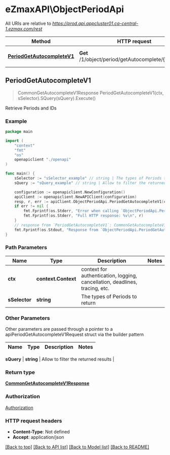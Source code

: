 # eZmaxAPI\ObjectPeriodApi

All URIs are relative to *https://prod.api.appcluster01.ca-central-1.ezmax.com/rest*

Method | HTTP request | Description
------------- | ------------- | -------------
[**PeriodGetAutocompleteV1**](ObjectPeriodApi.md#PeriodGetAutocompleteV1) | **Get** /1/object/period/getAutocomplete/{sSelector} | Retrieve Periods and IDs



## PeriodGetAutocompleteV1

> CommonGetAutocompleteV1Response PeriodGetAutocompleteV1(ctx, sSelector).SQuery(sQuery).Execute()

Retrieve Periods and IDs



### Example

```go
package main

import (
    "context"
    "fmt"
    "os"
    openapiclient "./openapi"
)

func main() {
    sSelector := "sSelector_example" // string | The types of Periods to return
    sQuery := "sQuery_example" // string | Allow to filter the returned results (optional)

    configuration := openapiclient.NewConfiguration()
    apiClient := openapiclient.NewAPIClient(configuration)
    resp, r, err := apiClient.ObjectPeriodApi.PeriodGetAutocompleteV1(context.Background(), sSelector).SQuery(sQuery).Execute()
    if err != nil {
        fmt.Fprintf(os.Stderr, "Error when calling `ObjectPeriodApi.PeriodGetAutocompleteV1``: %v\n", err)
        fmt.Fprintf(os.Stderr, "Full HTTP response: %v\n", r)
    }
    // response from `PeriodGetAutocompleteV1`: CommonGetAutocompleteV1Response
    fmt.Fprintf(os.Stdout, "Response from `ObjectPeriodApi.PeriodGetAutocompleteV1`: %v\n", resp)
}
```

### Path Parameters


Name | Type | Description  | Notes
------------- | ------------- | ------------- | -------------
**ctx** | **context.Context** | context for authentication, logging, cancellation, deadlines, tracing, etc.
**sSelector** | **string** | The types of Periods to return | 

### Other Parameters

Other parameters are passed through a pointer to a apiPeriodGetAutocompleteV1Request struct via the builder pattern


Name | Type | Description  | Notes
------------- | ------------- | ------------- | -------------

 **sQuery** | **string** | Allow to filter the returned results | 

### Return type

[**CommonGetAutocompleteV1Response**](CommonGetAutocompleteV1Response.md)

### Authorization

[Authorization](../README.md#Authorization)

### HTTP request headers

- **Content-Type**: Not defined
- **Accept**: application/json

[[Back to top]](#) [[Back to API list]](../README.md#documentation-for-api-endpoints)
[[Back to Model list]](../README.md#documentation-for-models)
[[Back to README]](../README.md)


